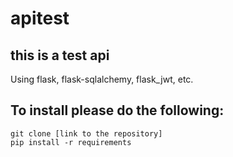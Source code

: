 # apitest

## this is a test api 

Using flask, flask-sqlalchemy, flask_jwt, etc.

## To install please do the following:

```
git clone [link to the repository]
pip install -r requirements
```
